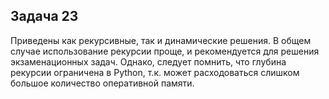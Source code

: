 ## Задача 23
Приведены как рекурсивные, так и динамические решения.
В общем случае использование рекурсии проще, и рекомендуется для решения экзаменационных задач.
Однако, следует помнить, что глубина рекурсии ограничена в Python, т.к. может расходоваться слишком большое количество оперативной памяти.
